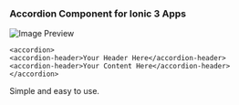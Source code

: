 ### Accordion Component for Ionic 3 Apps

![Image Preview](https://user-images.githubusercontent.com/6559664/50392144-c3d92e80-0771-11e9-9fec-c4d9c8f8d962.gif)

```
<accordion>
<accordion-header>Your Header Here</accordion-header>
<accordion-header>Your Content Here</accordion-header>
</accordion>
```

Simple and easy to use.
